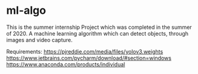 # ml-algo
This is the summer internship Project which was completed in the summer of 2020.
A machine learning algorithm which can detect objects, through images and video capture.

Requirements:
https://pjreddie.com/media/files/yolov3.weights
https://www.jetbrains.com/pycharm/download/#section=windows
https://www.anaconda.com/products/individual

